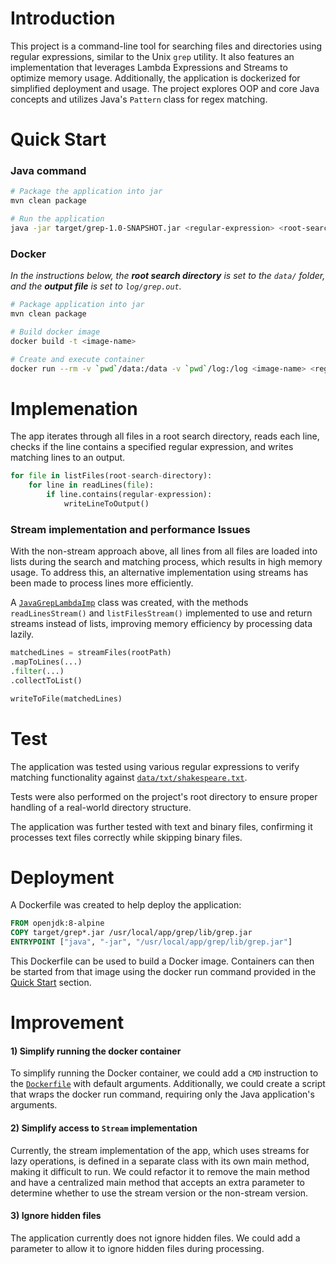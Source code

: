 # Introduction

This project is a command-line tool for searching files and directories using regular expressions,
similar to the Unix `grep` utility. It also features an implementation that leverages Lambda
Expressions and Streams to optimize memory usage. Additionally, the application is dockerized for
simplified deployment and usage. The project explores OOP and core Java concepts and utilizes
Java's `Pattern` class for regex matching.

# Quick Start

### Java command

```bash
# Package the application into jar
mvn clean package

# Run the application
java -jar target/grep-1.0-SNAPSHOT.jar <regular-expression> <root-search-directory> <output-file>
```

### Docker

*In the instructions below, the __root search directory__ is set to the `data/` folder, and the
__output file__ is set to `log/grep.out`.*

```bash
# Package application into jar
mvn clean package

# Build docker image
docker build -t <image-name>

# Create and execute container
docker run --rm -v `pwd`/data:/data -v `pwd`/log:/log <image-name> <regular-expression> /data /log/grep.out
```

# Implemenation

The app iterates through all files in a root search directory, reads each line, checks if the line
contains a specified regular expression, and writes matching lines to an output.

```python
for file in listFiles(root-search-directory):
    for line in readLines(file):
        if line.contains(regular-expression):
            writeLineToOutput()
```

### Stream implementation and performance Issues

With the non-stream approach above, all lines from all files are loaded into lists during the search
and matching process, which results in high memory usage. To address this, an alternative
implementation using streams has been made to process lines more efficiently.

A [`JavaGrepLambdaImp`](src/main/java/ca/jrvs/apps/grep/JavaGrepLambdaImp.java) class was created,
with the methods `readLinesStream()` and `listFilesStream()` implemented to use and return streams
instead of lists, improving memory efficiency by processing data lazily.

```python
matchedLines = streamFiles(rootPath)
.mapToLines(...)
.filter(...)
.collectToList()

writeToFile(matchedLines)
```

# Test

The application was tested using various regular expressions to verify matching functionality
against [`data/txt/shakespeare.txt`](data/txt/shakespeare.txt).

Tests were also performed on the project's root directory to ensure proper handling of a real-world
directory structure.

The application was further tested with text and binary files, confirming it
processes text files correctly while skipping binary files.

# Deployment

A Dockerfile was created to help deploy the application:

```dockerfile
FROM openjdk:8-alpine
COPY target/grep*.jar /usr/local/app/grep/lib/grep.jar
ENTRYPOINT ["java", "-jar", "/usr/local/app/grep/lib/grep.jar"]
```

This Dockerfile can be used to build a Docker image. Containers can then be started from that image
using the docker run command provided in the [Quick Start](#quick-start) section.

# Improvement

#### 1) Simplify running the docker container

To simplify running the Docker container, we could add a `CMD` instruction to
the [`Dockerfile`](Dockerfile) with default arguments. Additionally, we could create a script that
wraps the docker run command, requiring only the Java application's arguments.

#### 2) Simplify access to `Stream` implementation

Currently, the stream implementation of the app, which uses streams for lazy operations, is
defined in a separate class with its own main method, making it difficult to run. We could
refactor it to remove the main method and have a centralized main method that accepts an extra
parameter to determine whether to use the stream version or the non-stream version.

#### 3) Ignore hidden files

The application currently does not ignore hidden files. We could add a parameter to allow it to
ignore hidden files during processing.